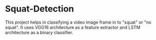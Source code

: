 # Squat-Detection
This project helps in classifying a video image frame in to "squat" or "no squat". It uses VGG16 architecture as a feature extractor
and LSTM architecture as a binary classifier. 

